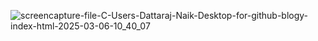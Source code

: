 ![screencapture-file-C-Users-Dattaraj-Naik-Desktop-for-github-blogy-index-html-2025-03-06-10_40_07](https://github.com/user-attachments/assets/bccabde3-7868-435f-afa9-5d7197affe49)

